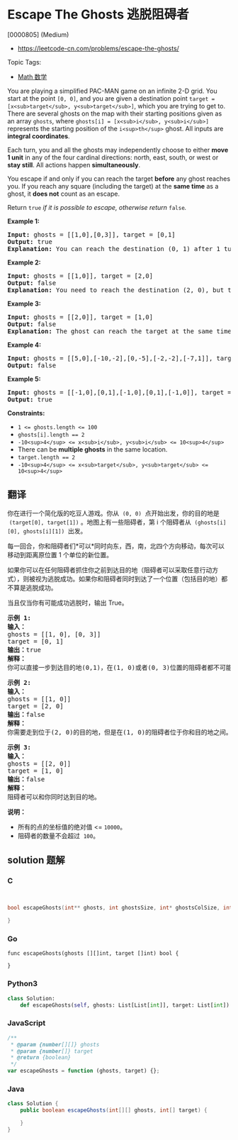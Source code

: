 # Escape The Ghosts 逃脱阻碍者

[0000805] (Medium)

- https://leetcode-cn.com/problems/escape-the-ghosts/

Topic Tags:

- [Math 数学](https://leetcode-cn.com/tag/math/)

You are playing a simplified PAC-MAN game on an infinite 2-D grid. You start at the point `[0, 0]`, and you are given a destination point `target = [x<sub>target</sub>, y<sub>target</sub>]`, which you are trying to get to. There are several ghosts on the map with their starting positions given as an array `ghosts`, where `ghosts[i] = [x<sub>i</sub>, y<sub>i</sub>]` represents the starting position of the `i<sup>th</sup>` ghost. All inputs are **integral coordinates**.

Each turn, you and all the ghosts may independently choose to either **move 1 unit** in any of the four cardinal directions: north, east, south, or west or **stay still**. All actions happen **simultaneously**.

You escape if and only if you can reach the target **before** any ghost reaches you. If you reach any square (including the target) at the **same time** as a ghost, it **does not** count as an escape.

Return `true` _if it is possible to escape, otherwise return_ `false`_._

**Example 1:**

<pre><strong>Input:</strong> ghosts = [[1,0],[0,3]], target = [0,1]
<strong>Output:</strong> true
<strong>Explanation:</strong> You can reach the destination (0, 1) after 1 turn, while the ghosts located at (1, 0) and (0, 3) cannot catch up with you.
</pre>

**Example 2:**

<pre><strong>Input:</strong> ghosts = [[1,0]], target = [2,0]
<strong>Output:</strong> false
<strong>Explanation:</strong> You need to reach the destination (2, 0), but the ghost at (1, 0) lies between you and the destination.
</pre>

**Example 3:**

<pre><strong>Input:</strong> ghosts = [[2,0]], target = [1,0]
<strong>Output:</strong> false
<strong>Explanation:</strong> The ghost can reach the target at the same time as you.
</pre>

**Example 4:**

<pre><strong>Input:</strong> ghosts = [[5,0],[-10,-2],[0,-5],[-2,-2],[-7,1]], target = [7,7]
<strong>Output:</strong> false
</pre>

**Example 5:**

<pre><strong>Input:</strong> ghosts = [[-1,0],[0,1],[-1,0],[0,1],[-1,0]], target = [0,0]
<strong>Output:</strong> true
</pre>

**Constraints:**

- `1 <= ghosts.length <= 100`
- `ghosts[i].length == 2`
- `-10<sup>4</sup> <= x<sub>i</sub>, y<sub>i</sub> <= 10<sup>4</sup>`
- There can be **multiple ghosts** in the same location.
- `target.length == 2`
- `-10<sup>4</sup> <= x<sub>target</sub>, y<sub>target</sub> <= 10<sup>4</sup>`

## 翻译

你在进行一个简化版的吃豆人游戏。你从  `(0, 0)`  点开始出发，你的目的地是  `(target[0], target[1])` 。地图上有一些阻碍者，第 i 个阻碍者从  `(ghosts[i][0], ghosts[i][1])`  出发。

每一回合，你和阻碍者们\*可以\*同时向东，西，南，北四个方向移动，每次可以移动到距离原位置 1 个单位的新位置。

如果你可以在任何阻碍者抓住你之前到达目的地（阻碍者可以采取任意行动方式），则被视为逃脱成功。如果你和阻碍者同时到达了一个位置（包括目的地）都不算是逃脱成功。

当且仅当你有可能成功逃脱时，输出 True。

<pre><strong>示例 1:</strong>
<strong>输入：</strong> 
ghosts = [[1, 0], [0, 3]]
target = [0, 1]
<strong>输出：</strong>true
<strong>解释：
</strong>你可以直接一步到达目的地(0,1)，在(1, 0)或者(0, 3)位置的阻碍者都不可能抓住你。 
</pre>

<pre><strong>示例 2:</strong>
<strong>输入：</strong> 
ghosts = [[1, 0]]
target = [2, 0]
<strong>输出：</strong>false
<strong>解释：</strong>
你需要走到位于(2, 0)的目的地，但是在(1, 0)的阻碍者位于你和目的地之间。 
</pre>

<pre><strong>示例 3:</strong>
<strong>输入：</strong> 
ghosts = [[2, 0]]
target = [1, 0]
<strong>输出：</strong>false
<strong>解释：
</strong>阻碍者可以和你同时达到目的地。 
</pre>

**说明：**

- 所有的点的坐标值的绝对值 <= `10000`。
- 阻碍者的数量不会超过  `100`。

## solution 题解

### C

```c


bool escapeGhosts(int** ghosts, int ghostsSize, int* ghostsColSize, int* target, int targetSize){

}
```

### Go

```golang
func escapeGhosts(ghosts [][]int, target []int) bool {

}
```

### Python3

```python
class Solution:
    def escapeGhosts(self, ghosts: List[List[int]], target: List[int]) -> bool:
```

### JavaScript

```javascript
/**
 * @param {number[][]} ghosts
 * @param {number[]} target
 * @return {boolean}
 */
var escapeGhosts = function (ghosts, target) {};
```

### Java

```java
class Solution {
    public boolean escapeGhosts(int[][] ghosts, int[] target) {

    }
}
```
